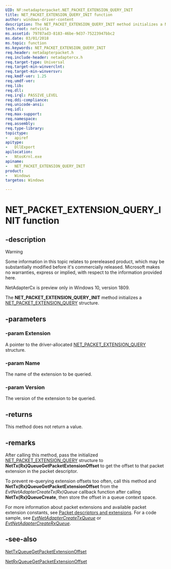 ```yaml
---
UID: NF:netadapterpacket.NET_PACKET_EXTENSION_QUERY_INIT
title: NET_PACKET_EXTENSION_QUERY_INIT function
author: windows-driver-content
description: The NET_PACKET_EXTENSION_QUERY_INIT method initializes a NET_PACKET_EXTENSION_QUERY structure.
tech.root: netvista
ms.assetid: 79787ad3-8183-46be-9d37-75223947bbc2
ms.date: 03/01/2018
ms.topic: function
ms.keywords: NET_PACKET_EXTENSION_QUERY_INIT
req.header: netadapterpacket.h
req.include-header: netadaptercx.h
req.target-type: Universal
req.target-min-winverclnt:
req.target-min-winversvr:
req.kmdf-ver: 1.25
req.umdf-ver:
req.lib:
req.dll:
req.irql: PASSIVE_LEVEL
req.ddi-compliance:
req.unicode-ansi:
req.idl:
req.max-support:
req.namespace:
req.assembly:
req.type-library: 
topictype: 
-	apiref
apitype: 
-	DllExport
apilocation: 
-	NtosKrnl.exe
apiname: 
-	NET_PACKET_EXTENSION_QUERY_INIT
product:
-	Windows
targetos: Windows

---
```


# NET_PACKET_EXTENSION_QUERY_INIT function


## -description
> [!WARNING]
> Some information in this topic relates to prereleased product, which may be substantially modified before it's commercially released. Microsoft makes no warranties, express or implied, with respect to the information provided here.
>
> NetAdapterCx is preview only in Windows 10, version 1809.

The **NET_PACKET_EXTENSION_QUERY_INIT** method initializes a [NET_PACKET_EXTENSION_QUERY](ns-netadapterpacket-_net_packet_extension_query.md) structure.

## -parameters

### -param Extension
A pointer to the driver-allocated [NET_PACKET_EXTENSION_QUERY](ns-netadapterpacket-_net_packet_extension_query.md) structure.

### -param Name
The name of the extension to be queried.

### -param Version
The version of the extension to be queried.

## -returns
This method does not return a value.

## -remarks
After calling this method, pass the initialized [NET_PACKET_EXTENSION_QUERY](ns-netadapterpacket-_net_packet_extension_query.md) structure to **NetTx(Rx)QueueGetPacketExtensionOffset** to get the offset to that packet extension in the packet descriptor.

To prevent re-querying extension offsets too often, call this method and **NetTx(Rx)QueueGetPacketExtensionOffset** from the *EvtNetAdapterCreateTx(Rx)Queue* callback function after calling **NetTx(Rx)QueueCreate**, then store the offset in a queue context space.

For more information about packet extensions and available packet extension constants, see [Packet descriptors and extensions](https://docs.microsoft.com/windows-hardware/drivers/netcx/packet-descriptors-and-extensions). For a code sample, see *[EvtNetAdapterCreateTxQueue](../netadapter/nc-netadapter-evt_net_adapter_create_txqueue.md)* or *[EvtNetAdapterCreateRxQueue](../netadapter/nc-netadapter-evt_net_adapter_create_rxqueue.md)*.



## -see-also

[NetTxQueueGetPacketExtensionOffset](../nettxqueue/nf-nettxqueue-nettxqueuegetpacketextensionoffset.md)

[NetRxQueueGetPacketExtensionOffset](../netrxqueue/nf-netrxqueue-netrxqueuegetpacketextensionoffset.md)
